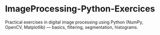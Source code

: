# ImageProcessing-Python-Exercices
Practical exercises in digital image processing using Python (NumPy, OpenCV, Matplotlib) — basics, filtering, segmentation, histograms.
